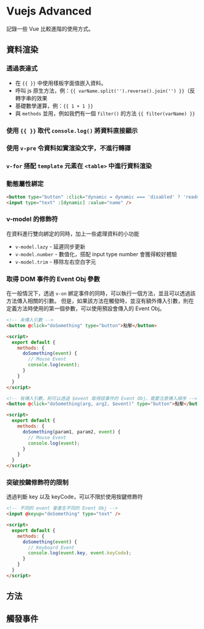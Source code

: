 # Vuejs Advanced

記錄一些 Vue 比較進階的使用方式。

## 資料渲染

### 透過表達式

- 在 `{{ }}` 中使用樣板字面值嵌入資料。
- 呼叫 js 原生方法，例：`{{ varName.split('').reverse().join('') }}`（反轉字串的效果
- 基礎數學運算，例：`{{ 1 + 1 }}`
- 與 `methods` 並用，例如我們有一個 `filter()` 的方法 `{{ filter(varName) }}`

### 使用 `{{ }}` 取代 `console.log()` 將資料直接顯示

### 使用 `v-pre` 令資料如實渲染文字，不進行轉譯

### `v-for` 搭配 `template` 元素在 `<table>` 中進行資料渲染

### 動態屬性綁定

```html
<button type="button" :click="dynamic = dynamic === 'disabled' ? 'readonly' : 'disabled'">切換為 {{ dynamic }}</button>
<input type="text" :[dynamic] :value="name" />
```

### v-model 的修飾符

在資料進行雙向綁定的同時，加上一些處理資料的小功能

- `v-model.lazy` - 延遲同步更新
- `v-model.number` - 數值化，搭配 input type number 會獲得較好體驗
- `v-model.trim` - 移除左右空白字元

### 取得 DOM 事件的 Event Obj 參數

在一般情況下，透過 `v-on` 綁定事件的同時，可以執行一個方法，並且可以透過該方法傳入相關的引數。
但是，如果該方法在觸發時，並沒有額外傳入引數，則在定義方法時使用的第一個參數，可以使用預設會傳入的 Event Obj。

```html
<!-- 未傳入引數 -->
<button @click="doSomething" type="button">點擊</button>

<script>
  export default {
    methods: {
      doSomething(event) {
        // Mouse Event
        console.log(event);
      }
    }
  }
</script>

<!-- 有傳入引數，則可以透過 $event 取得該事件的 Event Obj，需要注意傳入順序 -->
<button @click="doSomething(arg, arg2, $event)" type="button">點擊</button>

<script>
  export default {
    methods: {
      doSomething(param1, param2, event) {
        // Mouse Event
        console.log(event);
      }
    }
  }
</script>
```

### 突破按鍵修飾符的限制

透過判斷 key 以及 keyCode，可以不限於使用按鍵修飾符

```html
<!-- 不同的 event 會產生不同的 Event Obj -->
<input @keyup="doSomething" type="text" />

<script>
  export default {
    methods: {
      doSomething(event) {
        // Keyboard Event
        console.log(event.key, event.keyCode);
      }
    }
  }
</script>
```

## 方法

## 觸發事件

